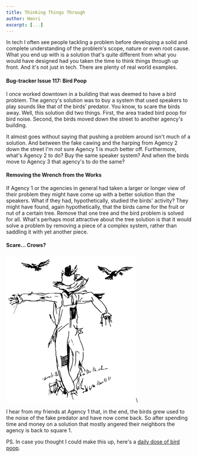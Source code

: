 ```yaml
---
title: Thinking Things Through
author: Henri
excerpt: [...]
---
```


In tech I often see people tackling a problem before developing a solid
and complete understanding of the problem's scope, nature or even root cause.
What you end up with is a solution that's quite different from what you would
have designed had you taken the time to think things through up front. And it's
not just in tech. There are plenty of real world examples.

#### Bug-tracker Issue 117: Bird Poop

I once worked downtown in a building that was deemed to have a bird problem.
The agency's solution was to buy a system that used speakers to play sounds like that
of the birds' predator. You know, to scare the birds away. Well, this solution
did two things. First, the area traded bird poop for bird noise. Second, the
birds moved down the street to another agency's building.

It almost goes without saying that pushing a problem around isn't much of a
solution. And between the fake cawing and the harping from Agency 2 down the
street I'm not sure Agency 1 is much better off. Furthermore, what's Agency
2 to do? Buy the same speaker system? And when the birds move to Agency 3
that agency's to do the same?

#### Removing the Wrench from the Works

If Agency 1 or the agencies in general had taken a larger or longer view of
their problem they might have come up with a better solution than the speakers.
What if they had, hypothetically, studied the birds' activity? They might have
found, again hypothetically, that the birds came for the fruit or nut of a
certain tree.  Remove that one tree and the bird problem is solved for all.
What's perhaps most attractive about the tree solution is that it would solve a
problem by removing a piece of a complex system, rather than saddling it with
yet another
piece.

#### Scare... Crows?

![scarecrow](/images/thinking-things-scarecrow.png)\ 

I hear from my friends at Agency 1 that, in the end, the birds grew used to the
noise of the fake predator and have now come back. So after spending time and
money on a solution that mostly angered their neighbors the agency is back
to square 1.

PS. In case you thought I could make this up, here's a [daily dose of bird
poop](http://www.examiner.com/article/city-hall-hit-with-daily-doses-of-bird-poop).
